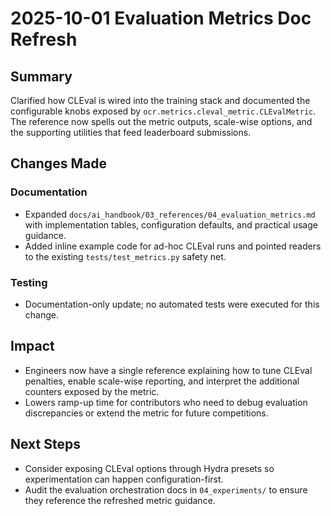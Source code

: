# 2025-10-01 Evaluation Metrics Doc Refresh

## Summary
Clarified how CLEval is wired into the training stack and documented the configurable knobs exposed by `ocr.metrics.cleval_metric.CLEvalMetric`. The reference now spells out the metric outputs, scale-wise options, and the supporting utilities that feed leaderboard submissions.

## Changes Made

### **Documentation**
- Expanded `docs/ai_handbook/03_references/04_evaluation_metrics.md` with implementation tables, configuration defaults, and practical usage guidance.
- Added inline example code for ad-hoc CLEval runs and pointed readers to the existing `tests/test_metrics.py` safety net.

### **Testing**
- Documentation-only update; no automated tests were executed for this change.

## Impact
- Engineers now have a single reference explaining how to tune CLEval penalties, enable scale-wise reporting, and interpret the additional counters exposed by the metric.
- Lowers ramp-up time for contributors who need to debug evaluation discrepancies or extend the metric for future competitions.

## Next Steps
- Consider exposing CLEval options through Hydra presets so experimentation can happen configuration-first.
- Audit the evaluation orchestration docs in `04_experiments/` to ensure they reference the refreshed metric guidance.
